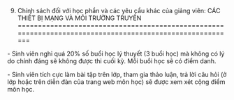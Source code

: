 9. Chính sách đối với học phần và các yêu cầu khác của giảng viên: CÁC THIẾT BỊ MẠNG VÀ MÔI TRƯỜNG TRUYỀN
=========================================================================================================

\- Sinh viên nghỉ quá 20% số buổi học lý thuyết (3 buổi học) mà không có
lý do chính đáng sẽ không được thi cuối kỳ. Mỗi buổi học sẽ có điểm
danh.

\- Sinh viên tích cực làm bài tập trên lớp, tham gia thảo luận, trả lời
câu hỏi (ở lớp hoặc trên diễn đàn của trang web môn học) sẽ được xem xét
cộng điểm môn học.

